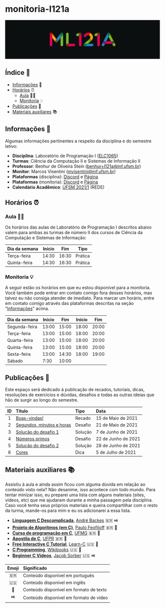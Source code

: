 # monitoria-l121a

![banner-monitoria-l121a][banner-monitoria-l121a]

## Índice :bookmark_tabs:

- [Informações](#informações) :pushpin:
- [Horários](#horários) :alarm_clock:
    - [Aula](#aula) :technologist:
    - [Monitoria](#monitoria) :bulb:
- [Publicações](#publicações) :thought_balloon:
- [Materiais auxiliares](#materiais-auxiliares) :books:

## Informações :pushpin:

Algumas informações pertinentes a respeito da disciplina e do semestre letivo:

- **Disciplina**: Laboratório de Programação I ([ELC1065][ementa-disciplina])
- **Turmas**: Ciência da Computação II e Sistemas de Informação II
- **Professor**: Benhur de Oliveira Stein ([benhur+l121a@inf.ufsm.br][email-prof])
- **Monitor**: Marcos Visentini ([mvisentini@inf.ufsm.br][email-monitor])
- **Plataformas** (disciplina): [Discord][discord-disciplina] e [Página][pagina-disciplina]
- **Plataformas** (monitoria): [Discord][discord-monitoria] e [Página][pagina-monitoria]
- **Calendário Acadêmico**: [UFSM 2021/1][calendario-academico] (REDE)

## Horários :alarm_clock:

### Aula :technologist:

Os horários das aulas de Laboratório de Programação I descritos abaixo valem para ambas as turmas de número II dos cursos de Ciência da Computação e Sistemas de Informação:

| Dia da semana | Início | Fim   | Tipo    |
| ------------- | ------ | ----- | ------- |
| Terça-feira   | 14:30  | 16:30 | Prática |
| Quinta-feira  | 14:30  | 16:30 | Prática |

### Monitoria :bulb:

A seguir estão os horários em que eu estou disponível para a monitoria. Você também pode entrar em contato comigo fora desses horários, mas talvez eu não consiga atender de imediato. Para marcar um horário, entre em contato comigo através das plataformas descritas na seção "[Informações](#informações)" acima.

| Dia da semana | Início | Fim   | Início | Fim   |
| ------------- | ------ | ----- | ------ | ----- |
| Segunda-feira | 13:00  | 15:00 | 18:00  | 20:00 |
| Terça-feira   | 13:00  | 15:00 | 18:00  | 20:00 |
| Quarta-feira  | 13:00  | 15:00 | 18:00  | 20:00 |
| Quinta-feira  | 13:00  | 15:00 | 18:00  | 20:00 |
| Sexta-feira   | 13:00  | 14:30 | 18:00  | 19:00 |
| Sábado        | 7:30   | 10:00 |        |       |

## Publicações :thought_balloon:

Este espaço será dedicado à publicação de recados, tutoriais, dicas, resoluções de exercícios e dúvidas, desafios e todas as outras ideias que hão de surgir ao longo do semestre.

| ID  | Título                                    | Tipo    | Data                |
| :-: | :---------------------------------------- | :------ | :------------------ |
| 1   | [Boas-vindas!][post-1]                    | Recado  | 15 de Maio de 2021  |
| 2   | [Segundos, minutos e horas][post-2]       | Desafio | 21 de Maio de 2021  |
| 3   | [Solução do desafio 1][post-3]            | Solução | 7 de Junho de 2021  |
| 4   | [Números primos][post-4]                  | Desafio | 22 de Junho de 2021 |
| 5   | [Solução do desafio 2][post-5]            | Solução | 28 de Junho de 2021 |
| 6   | [Cores][post-6]                           | Dica    | 5 de Julho de 2021  |

## Materiais auxiliares :books:

Assistiu à aula e ainda assim ficou com alguma dúvida em relação ao conteúdo visto nela? Não desanime, isso acontece com todo mundo. Para tentar minizar isso, eu preparei uma lista com alguns materiais (sites, vídeos, etc) que me ajudaram durante a minha passagem pela disciplina. Caso você tenha seus próprios materiais e queira compartilhar com o resto da turma, mande-os para mim e eu os adicionarei a essa lista.

- **[Linguagem C Descomplicada][material-1-conteudo]**, [André Backes][material-1-autor] :brazil: :play_or_pause_button:
- **[Projeto de Algorítmos (em C)][material-2-conteudo]**, [Paulo Feofiloff][material-2-autor] :brazil: :memo:
- **[Curso de programação em C][material-3-conteudo]**, [UFMG][material-3-autor] :brazil: :memo:
- **[Apostila de C][material-4-conteudo]**, [UFPR][material-4-autor] :brazil: :memo:
- **[Free Interactive C Tutorial][material-5-conteudo]**, [Learn-C][material-5-autor] :us: :memo:
- **[C Programming][material-6-conteudo]**, [Wikibooks][material-6-autor] :us: :memo:
- **[Beginner C Videos][material-7-conteudo]**, [Jacob Sorber][material-7-autor] :us: :play_or_pause_button:

| Emoji                  | Significado                             |
| :--------------------: | :-------------------------------------- |
| :brazil:               | Conteúdo disponível em português        |
| :us:                   | Conteúdo disponível em inglês           |
| :memo:                 | Conteúdo disponível em formato de texto |
| :play_or_pause_button: | Conteúdo disponível em formato de vídeo |

<!-- Links -->

[banner-monitoria-l121a]: img/banner-monitoria-l121a.png
[ementa-disciplina]:      https://www.ufsm.br/ementario/disciplinas/elc1065                               "ELC1065 - Laboratório de Programação I"
[email-prof]:             mailto:benhur+l121a@inf.ufsm.br                                                 "E-mail do professor correspondente à disciplina ELC1065"
[email-monitor]:          mailto:mvisentini@inf.ufsm.br                                                   "E-mail do monitor da disciplina"
[discord-disciplina]:     https://discord.gg/8CGb3VnTSj                                                   "Servidor da disciplina no Discord"
[pagina-disciplina]:      https://github.com/BenhurUFSM/l121a                                             "Página da disciplina no GitHub"
[discord-monitoria]:      https://discord.gg/kSBnGsRvnB                                                   "Servidor da monitoria da disciplina no Discord"
[pagina-monitoria]:       https://github.com/wisentini/monitoria-l121a                                    "Página da monitoria da disciplina no GitHub"
[calendario-academico]:   https://www.ufsm.br/app/uploads/2021/04/Calendario-REDE-2021-1.pdf              "Calendário acadêmico UFSM 2021/1 (REDE)"
[post-1]:                 posts/post-1-boas-vindas.md                                                     "Boas-vindas!"
[post-2]:                 posts/post-2-segundos-minutos-horas.md                                          "Segundos, minutos e horas"
[post-3]:                 posts/post-3-solucao-desafio-1.md                                               "Solução do desafio 1"
[post-4]:                 posts/post-4-numeros-primos.md                                                  "Números primos"
[post-5]:                 posts/post-5-solucao-desafio-2.md                                               "Solução do desafio 2"
[post-6]:                 posts/post-6-cores.md                                                           "Cores"
[material-1-conteudo]:    https://youtube.com/playlist?list=PL8iN9FQ7_jt4DJbeQqv--jpTy-2gTA3Cp            "Linguagem C Descomplicada"
[material-1-autor]:       http://www.facom.ufu.br/~backes/                                                "André Backes"
[material-2-conteudo]:    https://www.ime.usp.br/~pf/algoritmos/                                          "Projeto de Algorítmos (em C)"
[material-2-autor]:       https://www.ime.usp.br/~pf/                                                     "Paulo Feofiloff"
[material-3-conteudo]:    http://www2.dcc.ufmg.br/disciplinas/pc/source/introducao_c_renatocm_deeufmg.pdf "Curso de programação em C"
[material-3-autor]:       https://ufmg.br/                                                                "UFMG"
[material-4-conteudo]:    https://www.inf.ufpr.br/cursos/ci067/Docs/NotasAula.pdf                         "Apostila de C"
[material-4-autor]:       https://www.ufpr.br/portalufpr/                                                 "UFPR"
[material-5-conteudo]:    https://www.learn-c.org/                                                        "Free Interactive C Tutorial"
[material-5-autor]:       https://www.learn-c.org/                                                        "Learn-C"
[material-6-conteudo]:    https://en.wikibooks.org/wiki/C_Programming                                     "C Programming"
[material-6-autor]:       https://en.wikibooks.org/                                                       "Wikibooks"
[material-7-conteudo]:    https://youtube.com/playlist?list=PL9IEJIKnBJjG5H0ylFAzpzs9gSmW_eICB            "Beginner C Videos"
[material-7-autor]:       https://www.jacobsorber.com/                                                    "Jacob Sorber"
